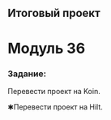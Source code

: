 ## Итоговый проект

# Модуль 36

### Задание:

Перевести проект на Koin.

✱Перевести проект на Hilt.
